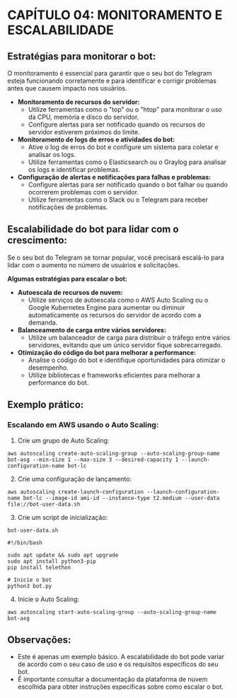 # CAPÍTULO 04: MONITORAMENTO E ESCALABILIDADE
## Estratégias para monitorar o bot:
O monitoramento é essencial para garantir que o seu bot do Telegram esteja funcionando corretamente e para identificar e corrigir problemas antes que causem impacto nos usuários.

* **Monitoramento de recursos do servidor:**
    * Utilize ferramentas como o "top" ou o "htop" para monitorar o uso da CPU, memória e disco do servidor.
    * Configure alertas para ser notificado quando os recursos do servidor estiverem próximos do limite.
* **Monitoramento de logs de erros e atividades do bot:**
    * Ative o log de erros do bot e configure um sistema para coletar e analisar os logs.
    * Utilize ferramentas como o Elasticsearch ou o Graylog para analisar os logs e identificar problemas.
* **Configuração de alertas e notificações para falhas e problemas:**
    * Configure alertas para ser notificado quando o bot falhar ou quando ocorrerem problemas com o servidor.
    * Utilize ferramentas como o Slack ou o Telegram para receber notificações de problemas.

## Escalabilidade do bot para lidar com o crescimento:
Se o seu bot do Telegram se tornar popular, você precisará escalá-lo para lidar com o aumento no número de usuários e solicitações.

**Algumas estratégias para escalar o bot:**

* **Autoescala de recursos de nuvem:**
    * Utilize serviços de autoescala como o AWS Auto Scaling ou o Google Kubernetes Engine para aumentar ou diminuir automaticamente os recursos do servidor de acordo com a demanda.
* **Balanceamento de carga entre vários servidores:**
    * Utilize um balanceador de carga para distribuir o tráfego entre vários servidores, evitando que um único servidor fique sobrecarregado.
* **Otimização do código do bot para melhorar a performance:**
    * Analise o código do bot e identifique oportunidades para otimizar o desempenho.
    * Utilize bibliotecas e frameworks eficientes para melhorar a performance do bot.

## Exemplo prático:
### Escalando em AWS usando o Auto Scaling:
1. Crie um grupo de Auto Scaling:

```
aws autoscaling create-auto-scaling-group --auto-scaling-group-name bot-asg --min-size 1 --max-size 3 --desired-capacity 1 --launch-configuration-name bot-lc
```

2. Crie uma configuração de lançamento:

```
aws autoscaling create-launch-configuration --launch-configuration-name bot-lc --image-id ami-id --instance-type t2.medium --user-data file://bot-user-data.sh
```

3. Crie um script de inicialização:

```
bot-user-data.sh
```

```
#!/bin/bash

sudo apt update && sudo apt upgrade
sudo apt install python3-pip
pip install telethon

# Inicie o bot
python3 bot.py
```

4. Inicie o Auto Scaling:

```
aws autoscaling start-auto-scaling-group --auto-scaling-group-name bot-asg
```

## Observações:
* Este é apenas um exemplo básico. A escalabilidade do bot pode variar de acordo com o seu caso de uso e os requisitos específicos do seu bot.
* É importante consultar a documentação da plataforma de nuvem escolhida para obter instruções específicas sobre como escalar o bot.

